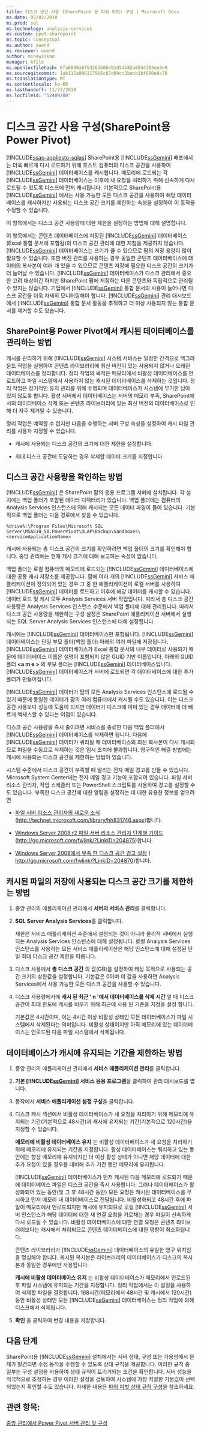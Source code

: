 ```yaml
---
title: 디스크 공간 사용 (SharePoint 용 파워 피벗) 구성 | Microsoft Docs
ms.date: 05/02/2018
ms.prod: sql
ms.technology: analysis-services
ms.custom: ppvt-sharepoint
ms.topic: conceptual
ms.author: owend
ms.reviewer: owend
author: minewiskan
manager: kfile
ms.openlocfilehash: 6fa6090a675326db06491d54b82a6844363ee3e9
ms.sourcegitcommit: 1ab115a906117966c07d89cc2becb1bf690e8c78
ms.translationtype: MT
ms.contentlocale: ko-KR
ms.lasthandoff: 11/27/2018
ms.locfileid: "52409200"
---
```

# <a name="configure-disk-space-usage-power-pivot-for-sharepoint"></a>디스크 공간 사용 구성(SharePoint용 Power Pivot)
[!INCLUDE[ssas-appliesto-sqlas](../../includes/ssas-appliesto-sqlas.md)]
  SharePoint용 [!INCLUDE[ssGemini](../../includes/ssgemini-md.md)] 배포에서는 더욱 빠르게 다시 로드하기 위해 호스트 컴퓨터의 디스크 공간을 사용하여 [!INCLUDE[ssGemini](../../includes/ssgemini-md.md)] 데이터베이스를 캐시합니다. 메모리에 로드되는 각 [!INCLUDE[ssGemini](../../includes/ssgemini-md.md)] 데이터베이스는 이후에 새 요청을 처리하기 위해 신속하게 다시 로드될 수 있도록 디스크에 먼저 캐시됩니다. 기본적으로 SharePoint용 [!INCLUDE[ssGemini](../../includes/ssgemini-md.md)] 에서는 사용 가능한 모든 디스크 공간을 사용하여 해당 데이터베이스를 캐시하지만 사용되는 디스크 공간 크기를 제한하는 속성을 설정하여 이 동작을 수정할 수 있습니다.  
  
 이 항목에서는 디스크 공간 사용량에 대한 제한을 설정하는 방법에 대해 설명합니다.  
  
 이 항목에서는 콘텐츠 데이터베이스에 저장된 [!INCLUDE[ssGemini](../../includes/ssgemini-md.md)] 데이터베이스(Excel 통합 문서에 포함됨)의 디스크 공간 관리에 대한 지침을 제공하지 않습니다. [!INCLUDE[ssGemini](../../includes/ssgemini-md.md)] 데이터베이스는 크기가 클 수 있으므로 팜의 저장 용량이 많이 필요할 수 있습니다. 또한 버전 관리를 사용하는 경우 동일한 콘텐츠 데이터베이스에 데이터의 복사본이 여러 개 있을 수 있으므로 콘텐츠 저장에 필요한 디스크 공간의 크기가 더 늘어날 수 있습니다. [!INCLUDE[ssGemini](../../includes/ssgemini-md.md)] 데이터베이스가 디스크 관리에서 중요한 고려 대상이긴 하지만 SharePoint 팜에 저장하는 다른 콘텐츠와 독립적으로 관리될 수 있지는 않습니다. 기업에서 [!INCLUDE[ssGemini](../../includes/ssgemini-md.md)] 통합 문서의 사용이 늘어나면 디스크 공간을 더욱 자세히 모니터링해야 합니다. [!INCLUDE[ssGemini](../../includes/ssgemini-md.md)] 관리 대시보드에서 [!INCLUDE[ssGemini](../../includes/ssgemini-md.md)] 통합 문서 활동을 추적하고 더 이상 사용되지 않는 통합 문서를 제거할 수도 있습니다.  
  
## <a name="how-power-pivot-for-sharepoint-manages-cached-databases"></a>SharePoint용 Power Pivot에서 캐시된 데이터베이스를 관리하는 방법  
 캐시를 관리하기 위해 [!INCLUDE[ssGemini](../../includes/ssgemini-md.md)] 시스템 서비스는 일정한 간격으로 백그라운드 작업을 실행하여 콘텐츠 라이브러리에 최신 버전이 있는 사용되지 않거나 오래된 데이터베이스를 정리합니다. 정리 작업의 목적은 메모리에서 비활성 데이터베이스를 언로드하고 파일 시스템에서 사용하지 않는 캐시된 데이터베이스를 삭제하는 것입니다. 정리 작업은 장기적인 유지 관리를 위해 수행되며 데이터베이스가 시스템에 무기한 남아 있지 않도록 합니다. 활성 서버에서 데이터베이스는 서버의 메모리 부족, SharePoint에서의 데이터베이스 삭제 또는 콘텐츠 라이브러리에 있는 최신 버전의 데이터베이스로 인해 더 자주 제거될 수 있습니다.  
  
 정리 작업은 예약할 수 없지만 다음을 수행하는 서버 구성 속성을 설정하여 캐시 파일 관리를 사용자 지정할 수 있습니다.  
  
-   캐시에 사용되는 디스크 공간의 크기에 대한 제한을 설정합니다.  
  
-   최대 디스크 공간에 도달하는 경우 삭제할 데이터 크기를 지정합니다.  
  
## <a name="how-to-check-disk-space-usage"></a>디스크 공간 사용량을 확인하는 방법  
 [!INCLUDE[ssGemini](../../includes/ssgemini-md.md)] 은 SharePoint 팜의 응용 프로그램 서버에 설치됩니다. 각 설치에는 백업 폴더가 포함된 데이터 디렉터리가 있습니다. 백업 폴더에는 컴퓨터의 Analysis Services 인스턴스에 의해 캐시되는 모든 데이터 파일이 들어 있습니다. 기본적으로 백업 폴더는 다음 경로에서 찾을 수 있습니다.  
  
 `%drive%:\Program Files\Microsoft SQL Server\MSAS10_50.PowerPivot\OLAP\Backup\Sandboxes\<serviceApplicationName>`  
  
 캐시에 사용되는 총 디스크 공간의 크기를 확인하려면 백업 폴더의 크기를 확인해야 합니다. 중앙 관리에는 현재 캐시 크기에 대해 보고하는 속성이 없습니다.  
  
 백업 폴더는 로컬 컴퓨터의 메모리에 로드되는 [!INCLUDE[ssGemini](../../includes/ssgemini-md.md)] 데이터베이스에 대한 공통 캐시 저장소를 제공합니다. 팜에 여러 개의 [!INCLUDE[ssGemini](../../includes/ssgemini-md.md)] 서비스 애플리케이션이 정의되어 있는 경우 그 중 한 애플리케이션이 로컬 서버를 사용하여 [!INCLUDE[ssGemini](../../includes/ssgemini-md.md)] 데이터를 로드하고 이후에 해당 데이터를 캐시할 수 있습니다. 데이터 로드 및 캐시 모두 Analysis Services 서버 작업입니다. 따라서 총 디스크 공간 사용량은 Analysis Services 인스턴스 수준에서 백업 폴더에 대해 관리됩니다. 따라서 디스크 공간 사용량을 제한하는 구성 설정은 SharePoint 애플리케이션 서버에서 실행되는 SQL Server Analysis Services 인스턴스에 대해 설정됩니다.  
  
 캐시에는 [!INCLUDE[ssGemini](../../includes/ssgemini-md.md)] 데이터베이스만 포함됩니다. [!INCLUDE[ssGemini](../../includes/ssgemini-md.md)] 데이터베이스는 단일 부모 폴더(백업 폴더) 아래의 여러 파일에 저장됩니다. [!INCLUDE[ssGemini](../../includes/ssgemini-md.md)] 데이터베이스가 Excel 통합 문서의 내부 데이터로 사용되기 때문에 데이터베이스 이름은 설명이 포함되지 않은 GUID 기반 이름입니다. 아래의 GUID 폴더  **\<a m e >** 의 부모 폴더는 [!INCLUDE[ssGemini](../../includes/ssgemini-md.md)] 데이터베이스입니다. [!INCLUDE[ssGemini](../../includes/ssgemini-md.md)] 데이터베이스가 서버에 로드되면 각 데이터베이스에 대한 추가 폴더가 만들어집니다.  
  
 [!INCLUDE[ssGemini](../../includes/ssgemini-md.md)] 데이터가 팜의 모든 Analysis Services 인스턴스에 로드될 수 있기 때문에 동일한 데이터가 팜의 여러 컴퓨터에서 캐시될 수도 있습니다. 이는 디스크 공간 사용보다 성능에 도움이 되지만 데이터가 디스크에 이미 있는 경우 데이터에 더 빠르게 액세스할 수 있다는 이점이 있습니다.  
  
 디스크 공간 사용량을 즉시 줄이려면 서비스를 종료한 다음 백업 폴더에서 [!INCLUDE[ssGemini](../../includes/ssgemini-md.md)] 데이터베이스를 삭제하면 됩니다. 다음에 [!INCLUDE[ssGemini](../../includes/ssgemini-md.md)] 데이터가 쿼리될 때 데이터베이스의 최신 복사본이 다시 캐시되므로 파일을 수동으로 삭제하는 것은 임시 조치에 불과합니다. 영구적인 해결 방법에는 캐시에 사용되는 디스크 공간을 제한하는 방법이 있습니다.  
  
 시스템 수준에서 디스크 공간이 부족할 때 알리는 전자 메일 경고를 만들 수 있습니다. Microsoft System Center에는 전자 메일 경고 기능이 포함되어 있습니다. 파일 서버 리소스 관리자, 작업 스케줄러 또는 PowerShell 스크립트를 사용하여 경고를 설정할 수도 있습니다. 부족한 디스크 공간에 대한 알림을 설정하는 데 대한 유용한 정보를 얻으려면  
  
-   [파일 서버 리소스 관리자의 새로운 소식](http://technet.microsoft.com/library/hh831746.aspx) (http://technet.microsoft.com/library/hh831746.aspx)합니다.  
  
-   [Windows Server 2008 r2 파일 서버 리소스 관리자 단계별 가이드](http://go.microsoft.com/fwlink/?LinkID=204875) (http://go.microsoft.com/fwlink/?LinkID=204875)합니다.  
  
-   [Windows Server 2008에서 부족 한 디스크 공간 경고 설정](http://go.microsoft.com/fwlink/?LinkID=204870) ( http://go.microsoft.com/fwlink/?LinkID=204870)합니다.  
  
## <a name="how-to-limit-the-amount-of-disk-space-used-for-storing-cached-files"></a>캐시된 파일의 저장에 사용되는 디스크 공간 크기를 제한하는 방법  
  
1.  중앙 관리의 애플리케이션 관리에서 **서버의 서비스 관리**를 클릭합니다.  
  
2.  **SQL Server Analysis Services**를 클릭합니다.  
  
     제한은 서비스 애플리케이션 수준에서 설정되는 것이 아니라 물리적 서버에서 실행되는 Analysis Services 인스턴스에 대해 설정됩니다. 로컬 Analysis Services 인스턴스를 사용하는 모든 서비스 애플리케이션은 해당 인스턴스에 대해 설정된 단일 최대 디스크 공간 제한을 따릅니다.  
  
3.  디스크 사용에서 **총 디스크 공간** 의 값(GB)을 설정하여 캐싱 목적으로 사용되는 공간 크기의 상한값을 설정합니다. 기본값은 0이며 이 값을 사용하면 Analysis Services에서 사용 가능한 모든 디스크 공간을 사용할 수 있습니다.  
  
4.  디스크 사용량에서에 **캐시 된 최근 ' n '에서 데이터베이스를 삭제 시간** 일 때 디스크 공간이 최대 한도에 캐시를 비우기 위해 최근에 사용 된 기준을 지정을 설정 합니다.  
  
     기본값은 4시간이며, 이는 4시간 이상 비활성 상태인 모든 데이터베이스가 파일 시스템에서 삭제된다는 의미입니다. 비활성 상태이지만 아직 메모리에 있는 데이터베이스는 언로드된 다음 파일 시스템에서 삭제됩니다.  
  
## <a name="how-to-limit-how-long-a-database-is-kept-in-the-cache"></a>데이터베이스가 캐시에 유지되는 기간을 제한하는 방법  
  
1.  중앙 관리의 애플리케이션 관리에서 **서비스 애플리케이션 관리**를 클릭합니다.  
  
2.  **기본 [!INCLUDE[ssGemini](../../includes/ssgemini-md.md)] 서비스 응용 프로그램**을 클릭하여 관리 대시보드를 엽니다.  
  
3.  동작에서 **서비스 애플리케이션 설정 구성**을 클릭합니다.  
  
4.  디스크 캐시 섹션에서 비활성 데이터베이스가 새 요청을 처리하기 위해 메모리에 유지되는 기간(기본적으로 48시간)과 캐시에 유지되는 기간(기본적으로 120시간)을 지정할 수 있습니다.  
  
     **메모리에 비활성 데이터베이스 유지** 는 비활성 데이터베이스가 새 요청을 처리하기 위해 메모리에 유지되는 기간을 지정합니다. 활성 데이터베이스는 쿼리하고 있는 동안에는 항상 메모리에 유지되지만 더 이상 활성 상태가 아니면 해당 데이터에 대한 추가 요청이 있을 경우를 대비해 추가 기간 동안 메모리에 유지됩니다.  
  
     [!INCLUDE[ssGemini](../../includes/ssgemini-md.md)] 데이터베이스가 먼저 캐시된 다음 메모리에 로드되기 때문에 데이터베이스 파일은 디스크 공간을 즉시 사용합니다. 그러나 데이터베이스가 활성화되어 있는 동안(및 그 후 48시간 동안) 모든 요청은 캐시된 데이터베이스를 무시하고 먼저 메모리 내 데이터베이스로 전달됩니다. 비활성화되고 48시간 후에 파일이 메모리에서 언로드되지만 캐시에 유지되므로 로컬 [!INCLUDE[ssGemini](../../includes/ssgemini-md.md)] 서버 인스턴스가 해당 데이터에 대한 새 연결 요청을 가로채는 경우 파일이 신속하게 다시 로드될 수 있습니다. 비활성 데이터베이스에 대한 연결 요청은 콘텐츠 라이브러리보다는 캐시에서 처리되므로 콘텐츠 데이터베이스에 대한 영향이 최소화됩니다.  
  
     콘텐츠 라이브러리가 [!INCLUDE[ssGemini](../../includes/ssgemini-md.md)] 데이터베이스의 유일한 영구 위치임을 명심해야 합니다. 캐시된 복사본은 라이브러리의 데이터베이스가 디스크의 복사본과 동일한 경우에만 사용됩니다.  
  
     **캐시에 비활성 데이터베이스 유지** 는 비활성 데이터베이스가 메모리에서 언로드된 후 파일 시스템에 유지되는 기간을 지정합니다. 정리 작업에서는 이 설정을 사용하여 삭제할 파일을 결정합니다. 168시간(메모리에서 48시간 및 캐시에서 120시간) 동안 비활성 상태인 모든 [!INCLUDE[ssGemini](../../includes/ssgemini-md.md)] 데이터베이스는 정리 작업에 의해 디스크에서 삭제됩니다.  
  
5.  **확인** 을 클릭하여 변경 내용을 저장합니다.  
  
## <a name="next-steps"></a>다음 단계  
 SharePoint용 [!INCLUDE[ssGemini](../../includes/ssgemini-md.md)] 설치에서는 서버 상태, 구성 또는 가용성에서 문제가 발견되면 수정 동작을 수행할 수 있도록 상태 규칙을 제공합니다. 이러한 규칙 중 일부는 구성 설정을 사용하여 상태 규칙이 트리거되는 조건을 확인합니다. 서버 성능을 적극적으로 조정하는 경우 이러한 설정을 검토하여 시스템에 가장 적절한 기본값이 선택되었는지 확인할 수도 있습니다. 자세한 내용은 [파워 피벗 상태 규칙 구성](../../analysis-services/power-pivot-sharepoint/configure-power-pivot-health-rules.md)을 참조하세요.  
  
## <a name="see-also"></a>관련 항목:  
 [중앙 관리에서 Power Pivot 서버 관리 및 구성](../../analysis-services/power-pivot-sharepoint/power-pivot-server-administration-and-configuration-in-central-administration.md)  
  
  
